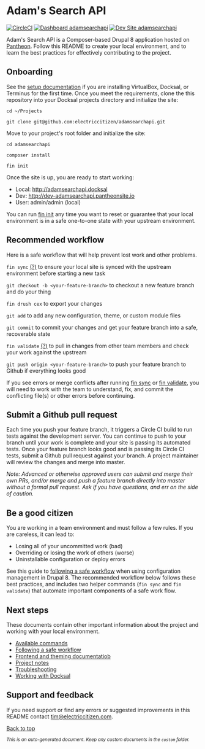 # Adam's Search API

[![CircleCI](https://circleci.com/gh/electriccitizen/adamsearchapi.svg?style=shield)](https://circleci.com/gh/electriccitizen/adamsearchapi)
[![Dashboard adamsearchapi](https://img.shields.io/badge/dashboard-adamsearchapi-yellow.svg)](https://dashboard.pantheon.io/sites/9ec12d94-c804-44b7-968e-166a0b49fdc0#dev/code)
[![Dev Site adamsearchapi](https://img.shields.io/badge/site-adamsearchapi-blue.svg)](http://dev-adamsearchapi.pantheonsite.io/)

Adam's Search API is a Composer-based Drupal 8 application hosted on [Pantheon](http://dashboard.getpantheon.com). Follow this README to create your local environment, and to learn the best practices for effectively contributing to the project.

## Onboarding

See the [setup documentation](docs/SETUP.md) if you are installing VirtualBox, Docksal, or Terminus for the first time. Once you meet the requirements, clone the this repository into your Docksal projects directory and initialize the site:

```cd ~/Projects```

```git clone git@github.com:electriccitizen/adamsearchapi.git```

Move to your project's root folder and initialize the site:

```cd adamsearchapi```

```composer install```

```fin init```

Once the site is up, you are ready to start working:

* Local: http://adamsearchapi.docksal
* Dev: http://dev-adamsearchapi.pantheonsite.io
* User: admin/admin (local)

You can run [fin init](docs/commands/INIT.md) any time you want to reset or guarantee that your local environment is in a safe one-to-one state with your upstream environment. 

## Recommended workflow

Here is a safe workflow that will help prevent lost work and other problems.

```fin sync``` [(?)](docs/commands/SYNC.md) to ensure your local site is synced with the upstream environment before starting a new task 

```git checkout -b <your-feature-branch>``` to checkout a new feature branch and do your thing

```fin drush cex``` to export your changes

```git add``` to add any new configuration, theme, or custom module files 

```git commit``` to commit your changes and get your feature branch into a safe, recoverable state

```fin validate``` [(?)](docs/commands/VALIDATE.md)  to pull in changes from other team members and check your work against the upstream

```git push origin <your-feature-branch>``` to push your feature branch to Github if everything looks good

If you see errors or merge conflicts after running [fin sync](docs/commands/SYNC.md) or [fin validate](docs/commands/VALIDATE.md), you will need to work with the team to understand, fix, and commit the conflicting file(s) or other errors before continuing.

## Submit a Github pull request

Each time you push your feature branch, it triggers a Circle CI build to run tests against the development server. You can continue to push to your branch until your work is complete and your site is passing its automated tests. Once your feature branch looks good and is passing its Circle CI tests, submit a Github pull request against your branch. A project maintainer will review the changes and merge into master.

*Note: Advanced or otherwise approved users can submit and merge their own PRs, and/or merge and push a feature branch directly into master without a formal pull request. Ask if you have questions, and err on the side of caution.*


## Be a good citizen

You are working in a team environment and must follow a few rules. If you are careless, it can lead to:

* Losing all of your uncommitted work (bad)
* Overriding or losing the work of others (worse)
* Uninstallable configuration or deploy errors

See this guide to [following a safe workflow](docs/workflow/WORKFLOW.md) when using configuration management in Drupal 8. The recommended workflow below follows these best practices, and includes two helper commands (```fin sync``` and ```fin validate```) that automate important components of a safe work flow.


## Next steps

These documents contain other important information about the project and working with your local environment.

* [Available commands](docs/commands/COMMANDS.md) 
* [Following a safe workflow](docs/workflow/WORKFLOW.md)
* [Frontend and theming documentatiob](docs/frontend/THEME.md)
* [Project notes](docs/custom/NOTES.md)
* [Troubleshooting](docs/local/TROUBLESHOOT.md)
* [Working with Docksal](docs/local/DOCKSAL.md)

## Support and feedback

If you need support or find any errors or suggested improvements in this README contact <tim@electriccitizen.com>.

[Back to top](#[Project])

*<small>This is an auto-generated document. Keep any custom documents in the ```custom``` folder.</small>*
